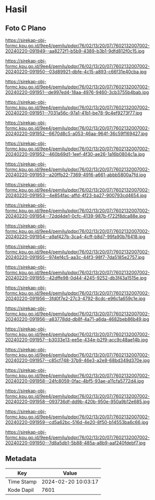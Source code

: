 # Hasil

## Foto C Plano

https://sirekap-obj-formc.kpu.go.id/9ee4/pemilu/pdpr/76/02/13/20/07/7602132007002-20240220-091949--aa8272f1-b5b9-4389-b3b1-9dfd812f0c15.jpg

https://sirekap-obj-formc.kpu.go.id/9ee4/pemilu/pdpr/76/02/13/20/07/7602132007002-20240220-091950--03d89921-dbfe-4c15-a893-c66f31e40cba.jpg

https://sirekap-obj-formc.kpu.go.id/9ee4/pemilu/pdpr/76/02/13/20/07/7602132007002-20240220-091951--de997ed4-18aa-4976-9460-3cb3755b4bab.jpg

https://sirekap-obj-formc.kpu.go.id/9ee4/pemilu/pdpr/76/02/13/20/07/7602132007002-20240220-091951--7031a56c-97a1-41b1-be78-9c4ef9273f77.jpg

https://sirekap-obj-formc.kpu.go.id/9ee4/pemilu/pdpr/76/02/13/20/07/7602132007002-20240220-091952--6670d8c5-a053-46aa-964f-36c59f169427.jpg

https://sirekap-obj-formc.kpu.go.id/9ee4/pemilu/pdpr/76/02/13/20/07/7602132007002-20240220-091952--460b69d1-1eef-4f30-ae26-1a16b0804c1a.jpg

https://sirekap-obj-formc.kpu.go.id/9ee4/pemilu/pdpr/76/02/13/20/07/7602132007002-20240220-091953--a20ffb22-7369-4916-a661-abbb5800a7fd.jpg

https://sirekap-obj-formc.kpu.go.id/9ee4/pemilu/pdpr/76/02/13/20/07/7602132007002-20240220-091953--4e854fac-affd-4f23-ba27-900793cd4654.jpg

https://sirekap-obj-formc.kpu.go.id/9ee4/pemilu/pdpr/76/02/13/20/07/7602132007002-20240220-091954--72dd4de1-0cfc-4139-987b-f722f8dca88e.jpg

https://sirekap-obj-formc.kpu.go.id/9ee4/pemilu/pdpr/76/02/13/20/07/7602132007002-20240220-091954--a9af427b-3ca4-4cff-b8d7-99fa90b76418.jpg

https://sirekap-obj-formc.kpu.go.id/9ee4/pemilu/pdpr/76/02/13/20/07/7602132007002-20240220-091955--974ef4c5-aa3c-44f3-98f7-7da5185e2757.jpg

https://sirekap-obj-formc.kpu.go.id/9ee4/pemilu/pdpr/76/02/13/20/07/7602132007002-20240220-091955--42dffe98-0d44-4245-9252-db3f43a1515e.jpg

https://sirekap-obj-formc.kpu.go.id/9ee4/pemilu/pdpr/76/02/13/20/07/7602132007002-20240220-091956--3fd0f7e2-27c3-4792-8cdc-e96c1a659c1e.jpg

https://sirekap-obj-formc.kpu.go.id/9ee4/pemilu/pdpr/76/02/13/20/07/7602132007002-20240220-091956--a83778dd-db8f-4a71-a6da-4682beb86b49.jpg

https://sirekap-obj-formc.kpu.go.id/9ee4/pemilu/pdpr/76/02/13/20/07/7602132007002-20240220-091957--b3033e13-ee5e-434e-b2f9-acc9c48ae14b.jpg

https://sirekap-obj-formc.kpu.go.id/9ee4/pemilu/pdpr/76/02/13/20/07/7602132007002-20240220-091957--c85cf748-37b9-46e3-a2e8-68bd349d370e.jpg

https://sirekap-obj-formc.kpu.go.id/9ee4/pemilu/pdpr/76/02/13/20/07/7602132007002-20240220-091958--24fc8059-0fac-4bf5-93ae-a11cfa5772d4.jpg

https://sirekap-obj-formc.kpu.go.id/9ee4/pemilu/pdpr/76/02/13/20/07/7602132007002-20240220-091958--093736df-dd9b-420b-950e-950a9b12e685.jpg

https://sirekap-obj-formc.kpu.go.id/9ee4/pemilu/pdpr/76/02/13/20/07/7602132007002-20240220-091959--cd5a62bc-516d-4e20-8f50-b14553ba6c66.jpg

https://sirekap-obj-formc.kpu.go.id/9ee4/pemilu/pdpr/76/02/13/20/07/7602132007002-20240220-091950--7d8a5db1-5b88-485a-a8b9-aaf240fdebf7.jpg


## Metadata

| Key        | Value               |
| ---------- | ------------------- |
| Time Stamp | 2024-02-20 10:03:17 |
| Kode Dapil | 7601                |



